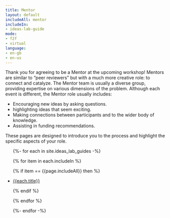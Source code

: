 ```yaml
---
title: Mentor
layout: default
includeAll: mentor
includeIn:
- ideas-lab-guide
mode:
- f2f
- virtual
language:
- en-gb
- en-us
---
```

Thank you for agreeing to be a Mentor at the upcoming workshop! Mentors are similar to “peer reviewers” but with a much more creative role: to connect and catalyze. The Mentor team is usually a diverse group, providing expertise on various dimensions of the problem. Although each event is different, the Mentor role usually includes:
 * Encouraging new ideas by asking questions.
 * highlighting ideas that seem exciting. 
 * Making connections between participants and to the wider body of knowledge.
 * Assisting in funding recommendations.

These pages are designed to introduce you to the process and highlight the specific aspects of your role.

<ul>
{%- for each in site.ideas_lab_guides -%}

{% for item in each.includeIn %}

{% if item == {{page.includeAll}} then %}

<li><a href="{{each.url}}">{{each.title}}</a></li>

{% endif %}

{% endfor %}

{%- endfor -%}
</ul>
